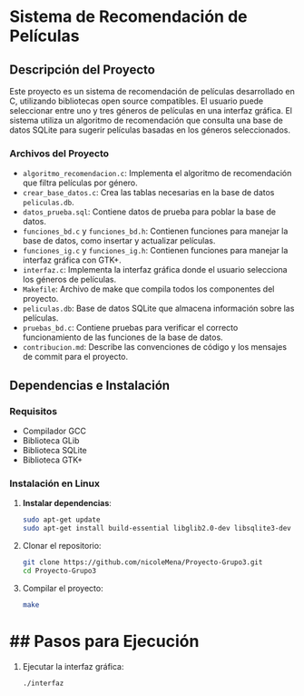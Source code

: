 # Sistema de Recomendación de Películas

## Descripción del Proyecto
Este proyecto es un sistema de recomendación de películas desarrollado en C, utilizando bibliotecas open source compatibles. El usuario puede seleccionar entre uno y tres géneros de películas en una interfaz gráfica. El sistema utiliza un algoritmo de recomendación que consulta una base de datos SQLite para sugerir películas basadas en los géneros seleccionados.

### Archivos del Proyecto
- `algoritmo_recomendacion.c`: Implementa el algoritmo de recomendación que filtra películas por género.
- `crear_base_datos.c`: Crea las tablas necesarias en la base de datos `peliculas.db`.
- `datos_prueba.sql`: Contiene datos de prueba para poblar la base de datos.
- `funciones_bd.c` y `funciones_bd.h`: Contienen funciones para manejar la base de datos, como insertar y actualizar películas.
- `funciones_ig.c` y `funciones_ig.h`: Contienen funciones para manejar la interfaz gráfica con GTK+.
- `interfaz.c`: Implementa la interfaz gráfica donde el usuario selecciona los géneros de películas.
- `Makefile`: Archivo de make que compila todos los componentes del proyecto.
- `peliculas.db`: Base de datos SQLite que almacena información sobre las películas.
- `pruebas_bd.c`: Contiene pruebas para verificar el correcto funcionamiento de las funciones de la base de datos.
- `contribucion.md`: Describe las convenciones de código y los mensajes de commit para el proyecto.

## Dependencias e Instalación
### Requisitos
- Compilador GCC
- Biblioteca GLib
- Biblioteca SQLite
- Biblioteca GTK+

### Instalación en Linux
1. **Instalar dependencias**:
   ```sh
   sudo apt-get update
   sudo apt-get install build-essential libglib2.0-dev libsqlite3-dev libgtk-3-dev
   ```
2. Clonar el repositorio:
    ```sh
    git clone https://github.com/nicoleMena/Proyecto-Grupo3.git
    cd Proyecto-Grupo3
    ```
3. Compilar el proyecto:
    ```sh
    make
    ```

# ## Pasos para Ejecución
1. Ejecutar la interfaz gráfica:
    ```sh
    ./interfaz
    ```
